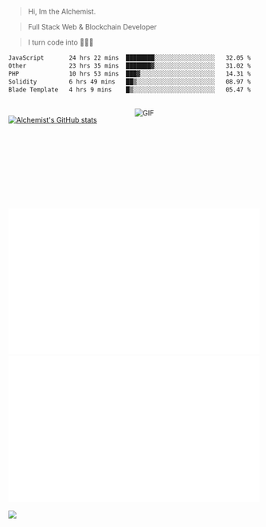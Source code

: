 > Hi, Im the Alchemist.

> Full Stack Web & Blockchain Developer

> I turn code into 💎💎💎

<!--START_SECTION:waka-->
```text
JavaScript       24 hrs 22 mins  ████████░░░░░░░░░░░░░░░░░   32.05 % 
Other            23 hrs 35 mins  ███████▓░░░░░░░░░░░░░░░░░   31.02 % 
PHP              10 hrs 53 mins  ███▓░░░░░░░░░░░░░░░░░░░░░   14.31 % 
Solidity         6 hrs 49 mins   ██▒░░░░░░░░░░░░░░░░░░░░░░   08.97 % 
Blade Template   4 hrs 9 mins    █▒░░░░░░░░░░░░░░░░░░░░░░░   05.47 % 
```
<!--END_SECTION:waka-->


<br />

<img align="right" alt="GIF" src="https://user-images.githubusercontent.com/5355808/139111924-210cc6fa-9fb1-4dac-929d-6324a5836a92.gif" width="250" height="200" />

[![Alchemist's GitHub stats](https://github-readme-stats.vercel.app/api?username=DrMaxis&show_icons=true&theme=outrun&count_private=true)](#)

![](https://raw.githubusercontent.com/DrMaxis/github-stats-transparent/output/generated/overview.svg)
![](https://raw.githubusercontent.com/DrMaxis/github-stats-transparent/output/generated/languages.svg)

 
<a href="https://count.getloli.com/"><img src="https://count.getloli.com/get/@:maxis-the-alchemist?theme=rule34"></a>
<!-- https://count.getloli.com/get/@alchemist?theme=rule34 -->
<br>


